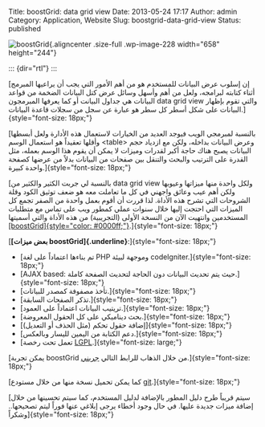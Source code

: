 Title: boostGrid: data grid view
Date: 2013-05-24 17:17
Author: admin
Category: Application, Website
Slug: boostgrid-data-grid-view
Status: published

![boostGrid](http://mycodee.com/wp-content/uploads/2013/05/boostGrid.png){.aligncenter .size-full .wp-image-228 width="658" height="244"}

::: {dir="rtl"}
:::

[إن إسلوب عرض البيانات للمستخدم هو من أهم الأمور التي يجب أن يراعيها المبرمج أثناء كتابته لبرامجه، ولعل من أهم وأسهل وسائل عرض كتل البيانات الضخمة من قواعد البيانات هي جداول البيانت أو كما يعرفها المبرمجون data grid view والتي تقوم بإظهار البيانات على شكل أسطر كل سطر هو عبارة عن سجل من سجلات قاعدة البيانات.]{style="font-size: 18px;"}

[بالنسبة لمبرمجي الويب فيوجد العديد من الخيارات لاستعمال هذه الأدارة ولعل أبسطها وأقلها تعقيداً هو استعمال الوسم \<table\> وعرض البيانات بداخله، ولكن مع ازدياد حجم البيانات يصبح هناك حاجة أكبر لقدرات وميزات لا يمكن أن يقوم هذا الوسم بعمله، مثل القدرة على الترتيب والبحث والتنقل بين صفحات من البيانات بدلاً من عرضها كصفحة واحدة كبيرة.]{style="font-size: 18px;"}

[بالنسبة لي جربت الكثير والكثير من data grid view ولكل واحدة منها ميزاتها وعيوبها ولكن أهم عيب وعائق واجهني في كل ما تعاملت معه هو ضعف توثيق الكود وقلة الشروحات التي تشرح هذه الأداة. لذا قررت أن أقوم بعمل واحدة من الصفر تجمع كل الميزات التي احتجت إليها خلال سنوات عملي كمطور ويب على تماس مع متطلبات المستخدمين وانتهيت الآن من النسخة الأولى (التجريبية) من هذه الأداة والتي أسميتها [[boostGrid]{style="color: #0000ff;"}](https://mohanadkaleia.com/boostgrid/).]{style="font-size: 18px;"}

[**[بعض ميزات boostGrid]{.underline}**:]{style="font-size: 18px;"}

-   [تم بناءها اعتماداً على لغة PHP وموجهة لبيئة codeIgniter.]{style="font-size: 18px;"}
-   [AJAX based: حيث يتم تحديث البيانات دون الحاجة لتحديث الصفحة كاملة.]{style="font-size: 18px;"}
-   [تأخذ مصفوفة كمصدر للبيانات.]{style="font-size: 18px;"}
-   [تذكر الصفحات السابقة.]{style="font-size: 18px;"}
-   [تريتيب البيانات اعتماداً على العمود.]{style="font-size: 18px;"}
-   [بحث ديناميكي على كل الحقول المعروضة.]{style="font-size: 18px;"}
-   [إضافة حقول تحكم (مثل الحذف أو التعديل)]{style="font-size: 18px;"}
-   [دعم الكتابة من اليمين لليسار وبالعكس.]{style="font-size: 18px;"}
-   [تعمل تحت رخصة [LGPL](http://www.gnu.org/licenses/lgpl.html).]{style="font-size: large;"}

[يمكن تجربة boostGrid من خلال الذهاب للرابط التالي [جربني](https://mohanadkaleia.com/boostgrid).]{style="font-size: 18px;"}

[كما يمكن تحميل نسخة منها من خلال مستودع [git](https://github.com/mohanadkaleia/boostgrid).]{style="font-size: 18px;"}

[سيتم قريباً طرح دليل المطور بالإضافة لدليل المستخدم، كما سيتم تحسينها من خلال إضافة ميزات جديدة عليها. في حال وجود أخطاء يرجى إبلاغي عنها فوراً ليتم تصحيحها.. وشكراً]{style="font-size: 18px;"}
